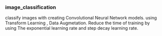 ### image_classification
classify images with creating Convolutional Neural Network models. using Transform Learning , Data Augmetation. Reduce the time of training by using The exponential learning rate and step decay learning rate.
